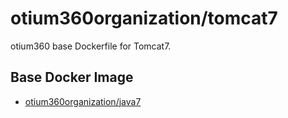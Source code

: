 # otium360organization/tomcat7
otium360 base Dockerfile for Tomcat7.


## Base Docker Image
- [otium360organization/java7](https://github.com/otium360/dockerfiles)
